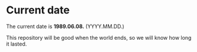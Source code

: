 # Current date

The current date is **1989.06.08.** (YYYY.MM.DD.)

This repository will be good when the world ends, so we will know how long it lasted.